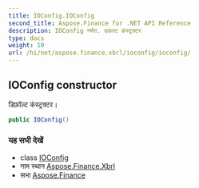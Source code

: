 ```yaml
---
title: IOConfig.IOConfig
second_title: Aspose.Finance for .NET API Reference
description: IOConfig नर्मत. डफ़ल्ट कंस्ट्रक्टर
type: docs
weight: 10
url: /hi/net/aspose.finance.xbrl/ioconfig/ioconfig/
---
```

## IOConfig constructor

डिफ़ॉल्ट कंस्ट्रक्टर।

```csharp
public IOConfig()
```

### यह सभी देखें

* class [IOConfig](../)
* नाम स्थान [Aspose.Finance.Xbrl](../../ioconfig/)
* सभा [Aspose.Finance](../../../)


